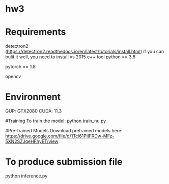 # hw3

# Requirements
detectron2 
(https://detectron2.readthedocs.io/en/latest/tutorials/install.html)
if you can bulit it well, you need to install vs 2015 c++ tool
python == 3.6

pytorch == 1.8

opencv 

# Environment
GUP: GTX2080
CUDA: 11.3

#Training
To train the model:
python train_nu.py

#Pre-trained Models
Download pretrained models here:
https://drive.google.com/file/d/1Tci61PIIFRDw-MFz-5XN2SZJqeHFhyET/view

# To produce submission file

python inference.py
